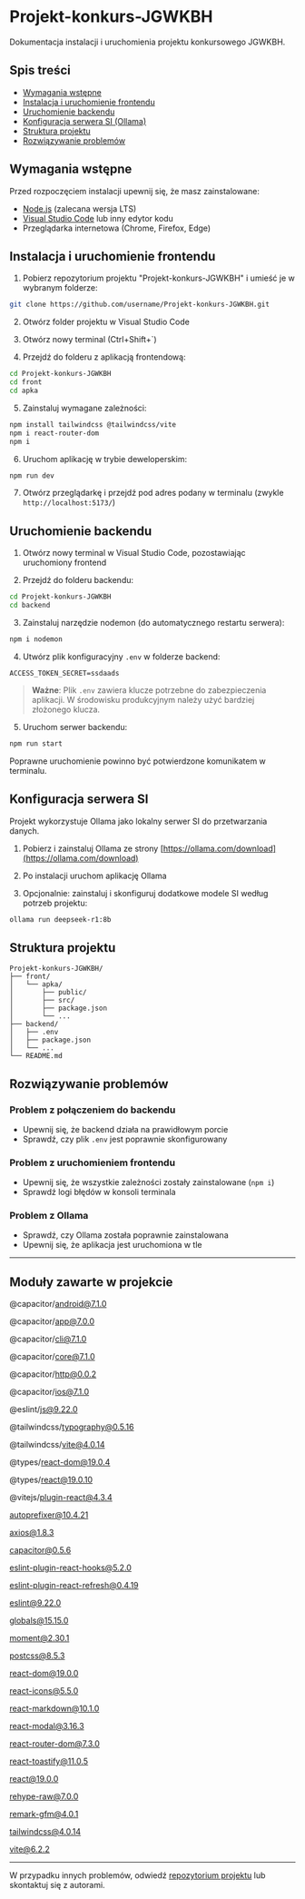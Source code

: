 # Projekt-konkurs-JGWKBH

Dokumentacja instalacji i uruchomienia projektu konkursowego JGWKBH.

## Spis treści
- [Wymagania wstępne](#wymagania-wstępne)
- [Instalacja i uruchomienie frontendu](#instalacja-i-uruchomienie-frontendu)
- [Uruchomienie backendu](#uruchomienie-backendu)
- [Konfiguracja serwera SI (Ollama)](#konfiguracja-serwera-si)
- [Struktura projektu](#struktura-projektu)
- [Rozwiązywanie problemów](#rozwiązywanie-problemów)

## Wymagania wstępne

Przed rozpoczęciem instalacji upewnij się, że masz zainstalowane:

- [Node.js](https://nodejs.org/) (zalecana wersja LTS)
- [Visual Studio Code](https://code.visualstudio.com/) lub inny edytor kodu
- Przeglądarka internetowa (Chrome, Firefox, Edge)

## Instalacja i uruchomienie frontendu

1. Pobierz repozytorium projektu "Projekt-konkurs-JGWKBH" i umieść je w wybranym folderze:

```bash
git clone https://github.com/username/Projekt-konkurs-JGWKBH.git
```

2. Otwórz folder projektu w Visual Studio Code

3. Otwórz nowy terminal (Ctrl+Shift+`)

4. Przejdź do folderu z aplikacją frontendową:

```bash
cd Projekt-konkurs-JGWKBH
cd front
cd apka
```

5. Zainstaluj wymagane zależności:

```bash
npm install tailwindcss @tailwindcss/vite
npm i react-router-dom
npm i
```

6. Uruchom aplikację w trybie deweloperskim:

```bash
npm run dev
```

7. Otwórz przeglądarkę i przejdź pod adres podany w terminalu (zwykle `http://localhost:5173/`)


## Uruchomienie backendu

1. Otwórz nowy terminal w Visual Studio Code, pozostawiając uruchomiony frontend

2. Przejdź do folderu backendu:

```bash
cd Projekt-konkurs-JGWKBH
cd backend
```

3. Zainstaluj narzędzie nodemon (do automatycznego restartu serwera):

```bash
npm i nodemon
```

4. Utwórz plik konfiguracyjny `.env` w folderze backend:

```
ACCESS_TOKEN_SECRET=ssdaads
```

> **Ważne**: Plik `.env` zawiera klucze potrzebne do zabezpieczenia aplikacji. W środowisku produkcyjnym należy użyć bardziej złożonego klucza.

5. Uruchom serwer backendu:

```bash
npm run start
```

Poprawne uruchomienie powinno być potwierdzone komunikatem w terminalu.

## Konfiguracja serwera SI

Projekt wykorzystuje Ollama jako lokalny serwer SI do przetwarzania danych.

1. Pobierz i zainstaluj Ollama ze strony [https://ollama.com/download](https://ollama.com/download)


2. Po instalacji uruchom aplikację Ollama

3. Opcjonalnie: zainstaluj i skonfiguruj dodatkowe modele SI według potrzeb projektu:

```bash
ollama run deepseek-r1:8b
```

## Struktura projektu

```
Projekt-konkurs-JGWKBH/
├── front/
│   └── apka/
│       ├── public/
│       ├── src/
│       ├── package.json
│       └── ...
├── backend/
│   ├── .env
│   ├── package.json
│   └── ...
└── README.md
```

## Rozwiązywanie problemów

### Problem z połączeniem do backendu
- Upewnij się, że backend działa na prawidłowym porcie
- Sprawdź, czy plik `.env` jest poprawnie skonfigurowany

### Problem z uruchomieniem frontendu
- Upewnij się, że wszystkie zależności zostały zainstalowane (`npm i`)
- Sprawdź logi błędów w konsoli terminala

### Problem z Ollama
- Sprawdź, czy Ollama została poprawnie zainstalowana
- Upewnij się, że aplikacja jest uruchomiona w tle

---
## Moduły zawarte w projekcie

@capacitor/android@7.1.0

@capacitor/app@7.0.0

@capacitor/cli@7.1.0

@capacitor/core@7.1.0

@capacitor/http@0.0.2

@capacitor/ios@7.1.0

@eslint/js@9.22.0

@tailwindcss/typography@0.5.16

@tailwindcss/vite@4.0.14

@types/react-dom@19.0.4

@types/react@19.0.10

@vitejs/plugin-react@4.3.4

autoprefixer@10.4.21

axios@1.8.3

capacitor@0.5.6

eslint-plugin-react-hooks@5.2.0

eslint-plugin-react-refresh@0.4.19

eslint@9.22.0

globals@15.15.0

moment@2.30.1

postcss@8.5.3

react-dom@19.0.0

react-icons@5.5.0

react-markdown@10.1.0

react-modal@3.16.3

react-router-dom@7.3.0

react-toastify@11.0.5

react@19.0.0

rehype-raw@7.0.0

remark-gfm@4.0.1

tailwindcss@4.0.14

vite@6.2.2

---

W przypadku innych problemów, odwiedź [repozytorium projektu](https://github.com/username/Projekt-konkurs-JGWKBH/issues) lub skontaktuj się z autorami.
